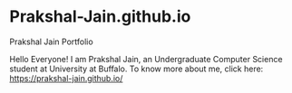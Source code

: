 # Prakshal-Jain.github.io
Prakshal Jain Portfolio

Hello Everyone! I am Prakshal Jain, an Undergraduate Computer Science student at University at Buffalo. To know more about me, click here: https://prakshal-jain.github.io/
